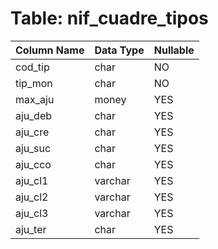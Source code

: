 # Table: nif_cuadre_tipos

| Column Name | Data Type | Nullable |
|-------------|-----------|----------|
| cod_tip | char | NO |
| tip_mon | char | NO |
| max_aju | money | YES |
| aju_deb | char | YES |
| aju_cre | char | YES |
| aju_suc | char | YES |
| aju_cco | char | YES |
| aju_cl1 | varchar | YES |
| aju_cl2 | varchar | YES |
| aju_cl3 | varchar | YES |
| aju_ter | char | YES |
